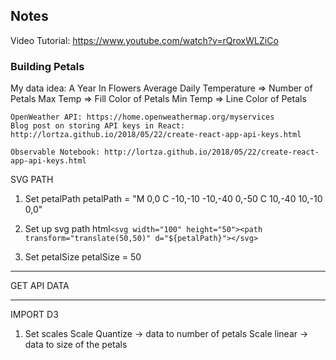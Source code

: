 <!-- This project was bootstrapped with [Create React App](https://github.com/facebook/create-react-app).

## Available Scripts

In the project directory, you can run:

### `npm start`

Runs the app in the development mode.<br />
Open [http://localhost:3000](http://localhost:3000) to view it in the browser.

The page will reload if you make edits.<br />
You will also see any lint errors in the console.

### `npm test`

Launches the test runner in the interactive watch mode.<br />
See the section about [running tests](https://facebook.github.io/create-react-app/docs/running-tests) for more information.

### `npm run build`

Builds the app for production to the `build` folder.<br />
It correctly bundles React in production mode and optimizes the build for the best performance.

The build is minified and the filenames include the hashes.<br />
Your app is ready to be deployed!

See the section about [deployment](https://facebook.github.io/create-react-app/docs/deployment) for more information.

### `npm run eject`

**Note: this is a one-way operation. Once you `eject`, you can’t go back!**

If you aren’t satisfied with the build tool and configuration choices, you can `eject` at any time. This command will remove the single build dependency from your project.

Instead, it will copy all the configuration files and the transitive dependencies (webpack, Babel, ESLint, etc) right into your project so you have full control over them. All of the commands except `eject` will still work, but they will point to the copied scripts so you can tweak them. At this point you’re on your own.

You don’t have to ever use `eject`. The curated feature set is suitable for small and middle deployments, and you shouldn’t feel obligated to use this feature. However we understand that this tool wouldn’t be useful if you couldn’t customize it when you are ready for it.

## Learn More

You can learn more in the [Create React App documentation](https://facebook.github.io/create-react-app/docs/getting-started).

To learn React, check out the [React documentation](https://reactjs.org/).

### Code Splitting

This section has moved here: https://facebook.github.io/create-react-app/docs/code-splitting

### Analyzing the Bundle Size

This section has moved here: https://facebook.github.io/create-react-app/docs/analyzing-the-bundle-size

### Making a Progressive Web App

This section has moved here: https://facebook.github.io/create-react-app/docs/making-a-progressive-web-app

### Advanced Configuration

This section has moved here: https://facebook.github.io/create-react-app/docs/advanced-configuration

### Deployment

This section has moved here: https://facebook.github.io/create-react-app/docs/deployment

### `npm run build` fails to minify

This section has moved here: https://facebook.github.io/create-react-app/docs/troubleshooting#npm-run-build-fails-to-minify -->


## Notes
Video Tutorial: https://www.youtube.com/watch?v=rQroxWLZiCo

### Building Petals

My data idea: A Year In Flowers
    Average Daily Temperature => Number of Petals
    Max Temp => Fill Color of Petals
    Min Temp => Line Color of Petals

    OpenWeather API: https://home.openweathermap.org/myservices
    Blog post on storing API keys in React: http://lortza.github.io/2018/05/22/create-react-app-api-keys.html

    Observable Notebook: http://lortza.github.io/2018/05/22/create-react-app-api-keys.html

SVG PATH
1. Set petalPath
petalPath = "M 0,0 C -10,-10 -10,-40 0,-50 C 10,-40 10,-10 0,0"

2. Set up svg path
html`<svg width="100" height="50"><path transform="translate(50,50)" d="${petalPath}"></svg>`

3. Set petalSize
petalSize = 50

***
GET API DATA

****
IMPORT D3

1. Set scales
Scale Quantize -> data to number of petals
Scale linear -> data to size of the petals

